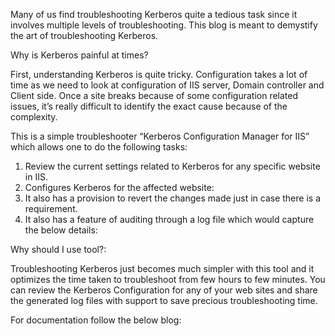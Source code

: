 Many of us find troubleshooting Kerberos quite a tedious task since it involves multiple levels of troubleshooting. This blog is meant to demystify the art of troubleshooting Kerberos.

Why is Kerberos painful at times?

First, understanding Kerberos is quite tricky.
Configuration takes a lot of time as we need to look at configuration of IIS server, Domain controller and Client side.
Once a site breaks because of some configuration related issues, it’s really difficult to identify the exact cause because of the complexity.

This is a simple troubleshooter “Kerberos Configuration Manager for IIS” which allows one to do the following tasks:

1. Review the current settings related to Kerberos for any specific website in IIS.
2. Configures Kerberos for the affected website:
3. It also has a provision to revert the changes made just in case there is a requirement.
4. It also has a feature of auditing through a log file which would capture the below details:

Why should I use tool?:

Troubleshooting Kerberos just becomes much simpler with this tool and it optimizes the time taken to troubleshoot from few hours to few minutes.
You can review the Kerberos Configuration for any of your web sites and share the generated log files with support to save precious troubleshooting time.
	
For documentation follow the below blog: 

